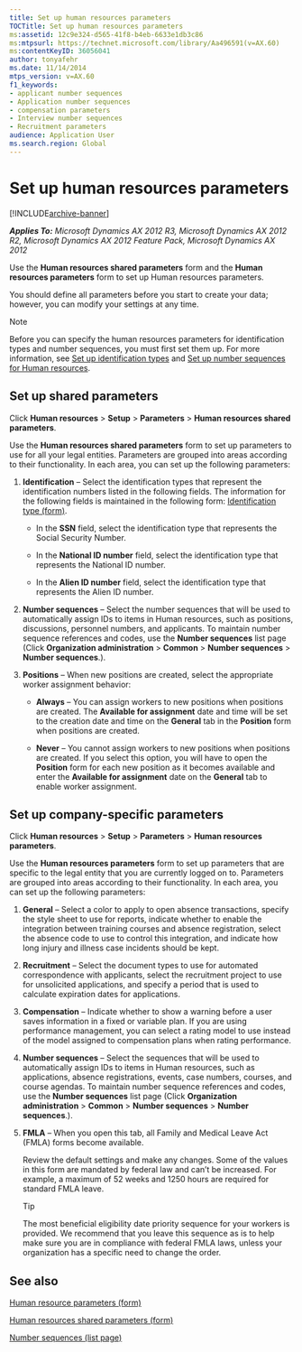 ```yaml
---
title: Set up human resources parameters
TOCTitle: Set up human resources parameters
ms:assetid: 12c9e324-d565-41f8-b4eb-6633e1db3c86
ms:mtpsurl: https://technet.microsoft.com/library/Aa496591(v=AX.60)
ms:contentKeyID: 36056041
author: tonyafehr
ms.date: 11/14/2014
mtps_version: v=AX.60
f1_keywords:
- applicant number sequences
- Application number sequences
- compensation parameters
- Interview number sequences
- Recruitment parameters
audience: Application User
ms.search.region: Global
---
```


# Set up human resources parameters 


[!INCLUDE[archive-banner](includes/archive-banner.md)]


_**Applies To:** Microsoft Dynamics AX 2012 R3, Microsoft Dynamics AX 2012 R2, Microsoft Dynamics AX 2012 Feature Pack, Microsoft Dynamics AX 2012_

Use the **Human resources shared parameters** form and the **Human resources parameters** form to set up Human resources parameters.

You should define all parameters before you start to create your data; however, you can modify your settings at any time.


> [!NOTE]
> <P>Before you can specify the human resources parameters for identification types and number sequences, you must first set them up. For more information, see <A href="set-up-identification-types.md">Set up identification types</A> and <A href="set-up-number-sequences-for-human-resources.md">Set up number sequences for Human resources</A>.</P>



## Set up shared parameters

Click **Human resources** \> **Setup** \> **Parameters** \> **Human resources shared parameters**.

Use the **Human resources shared parameters** form to set up parameters to use for all your legal entities. Parameters are grouped into areas according to their functionality. In each area, you can set up the following parameters:

1.  **Identification** – Select the identification types that represent the identification numbers listed in the following fields. The information for the following fields is maintained in the following form: [Identification type (form)](https://technet.microsoft.com/library/hh227646\(v=ax.60\)).
    
      - In the **SSN** field, select the identification type that represents the Social Security Number.
    
      - In the **National ID number** field, select the identification type that represents the National ID number.
    
      - In the **Alien ID number** field, select the identification type that represents the Alien ID number.

2.  **Number sequences** – Select the number sequences that will be used to automatically assign IDs to items in Human resources, such as positions, discussions, personnel numbers, and applicants. To maintain number sequence references and codes, use the **Number sequences** list page (Click **Organization administration** \> **Common** \> **Number sequences** \> **Number sequences**.).

3.  **Positions** – When new positions are created, select the appropriate worker assignment behavior:
    
      - **Always** – You can assign workers to new positions when positions are created. The **Available for assignment** date and time will be set to the creation date and time on the **General** tab in the **Position** form when positions are created.
    
      - **Never** – You cannot assign workers to new positions when positions are created. If you select this option, you will have to open the **Position** form for each new position as it becomes available and enter the **Available for assignment** date on the **General** tab to enable worker assignment.

## Set up company-specific parameters

Click **Human resources** \> **Setup** \> **Parameters** \> **Human resources parameters**.

Use the **Human resources parameters** form to set up parameters that are specific to the legal entity that you are currently logged on to. Parameters are grouped into areas according to their functionality. In each area, you can set up the following parameters:

1.  **General** – Select a color to apply to open absence transactions, specify the style sheet to use for reports, indicate whether to enable the integration between training courses and absence registration, select the absence code to use to control this integration, and indicate how long injury and illness case incidents should be kept.

2.  **Recruitment** – Select the document types to use for automated correspondence with applicants, select the recruitment project to use for unsolicited applications, and specify a period that is used to calculate expiration dates for applications.

3.  **Compensation** – Indicate whether to show a warning before a user saves information in a fixed or variable plan. If you are using performance management, you can select a rating model to use instead of the model assigned to compensation plans when rating performance.

4.  **Number sequences** – Select the sequences that will be used to automatically assign IDs to items in Human resources, such as applications, absence registrations, events, case numbers, courses, and course agendas. To maintain number sequence references and codes, use the **Number sequences** list page (Click **Organization administration** \> **Common** \> **Number sequences** \> **Number sequences**.).

5.  **FMLA** – When you open this tab, all Family and Medical Leave Act (FMLA) forms become available.
    
    Review the default settings and make any changes. Some of the values in this form are mandated by federal law and can’t be increased. For example, a maximum of 52 weeks and 1250 hours are required for standard FMLA leave.
    

    > [!TIP]
    > <P>The most beneficial eligibility date priority sequence for your workers is provided. We recommend that you leave this sequence as is to help make sure you are in compliance with federal FMLA laws, unless your organization has a specific need to change the order.</P>



## See also

[Human resource parameters (form)](https://technet.microsoft.com/library/aa596451\(v=ax.60\))

[Human resources shared parameters (form)](https://technet.microsoft.com/library/hh209632\(v=ax.60\))

[Number sequences (list page)](https://technet.microsoft.com/library/aa600321\(v=ax.60\))

  


